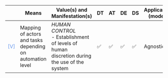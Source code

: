 |       | Means  | Value(s) and Manifestation(s)| DT|AT | DE | DS | Application (model) | Approach | Visual elements | Additional details
| ----------- |  --------------------------- | ---------------  |------------------------------|-------------| ----------------------|----------------------|----------------------------|--------------------|------------------------|--------------------------------- |
<span style="color:#6495ED">[V]</span> | Mapping of actors and tasks depending on automation level |   *HUMAN CONTROL*<br> - Establishment of levels of human discretion during the use of the system |✅ | ✅|✅ | ✅ | Agnostic | | Relationship diagrams   |